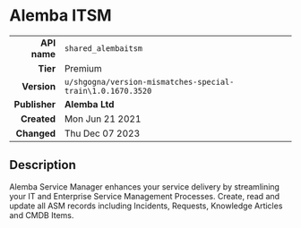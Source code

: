 # Alemba ITSM
| | |
|-:|-|
|**API name**|`shared_alembaitsm`|
|**Tier**|Premium|
|**Version**|`u/shgogna/version-mismatches-special-train\1.0.1670.3520`|
|**Publisher**|**Alemba Ltd**|
|**Created**|Mon Jun 21 2021|
|**Changed**|Thu Dec 07 2023|

## Description
Alemba Service Manager enhances your service delivery by streamlining your IT and Enterprise Service Management Processes. Create, read and update all ASM records including Incidents, Requests, Knowledge Articles and CMDB Items.
